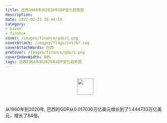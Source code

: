 ```yaml
---
title: 巴西1960年到2020年GDP变化趋势图
description: 
date: 2022-02-21 16:44:59
category:
- baike
- finance
cover: /images/finance/gdp/1.png
coverAttach: /images/flags/1x1/br.svg
coverAttachWords: 巴西
preCover: /images/finance/gdp/1.png
coverIndexWidth: 80%
tags: 巴西1960年到2020年GDP变化趋势图
---
```




<script src="/assets/js/charts/chart.js"></script>

<div style="text-align: center; margin: 30px 0; ">
    <img src="/images/flags/1x1/br.svg" style="width: 50px; border: 1px solid #cccccc; ">
</div>

<div style="width: 98%; margin: 0 0 35px 0; ">
    <canvas id="myChart"></canvas>
</div>

<div>
<p class="paragraph">从1960年到2020年, 巴西的GDP从0.017030万亿美元增长到了1.444733万亿美元，增长了84倍。</p>
</div>

<script>

    const dataGdp = {
        labels: [1960, 1961, 1962, 1963, 1964, 1965, 1966, 1967, 1968, 1969, 1970, 1971, 1972, 1973, 1974, 1975, 1976, 1977, 1978, 1979, 1980, 1981, 1982, 1983, 1984, 1985, 1986, 1987, 1988, 1989, 1990, 1991, 1992, 1993, 1994, 1995, 1996, 1997, 1998, 1999, 2000, 2001, 2002, 2003, 2004, 2005, 2006, 2007, 2008, 2009, 2010, 2011, 2012, 2013, 2014, 2015, 2016, 2017, 2018, 2019, 2020],
        datasets: [{
            label: '(万亿美元)  •  即刻编程  •  cn.hongkezhang.com',
            backgroundColor: 'rgb(0 0 128)',
            borderColor: 'rgb(0 0 128)',
            data: [0.017030, 0.017276, 0.019232, 0.023288, 0.020964, 0.022466, 0.028283, 0.031086, 0.033930, 0.037172, 0.042328, 0.048870, 0.058435, 0.083592, 0.109795, 0.129204, 0.153169, 0.176344, 0.200279, 0.221338, 0.237393, 0.258015, 0.271314, 0.189657, 0.188340, 0.210880, 0.256481, 0.283057, 0.308334, 0.347028, 0.390726, 0.342609, 0.328188, 0.368296, 0.525370, 0.769333, 0.850426, 0.883206, 0.863711, 0.599642, 0.655448, 0.559984, 0.509795, 0.558234, 0.669289, 0.891634, 1.107627, 1.397114, 1.695855, 1.666996, 2.208838, 2.616157, 2.465228, 2.472819, 2.456044, 1.802212, 1.795693, 2.063515, 1.916934, 1.877824, 1.444733],
            barPercentage: 0.3
        }]
    };

    const config = {
        type: 'line',
        data: dataGdp,
        options: {
            series: [
                {
                    barWidth: '20%'
                }
            ]
        }
    };

    const myChart = new Chart(
        document.getElementById('myChart'),
        config
    );
</script>
